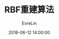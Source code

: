 ---
layout:     post
title:      "RBF重建算法"
date:       2018-06-12 14:00:00
author:     "ExreLin"
header-img: "img/post-bg-unix-linux.jpg"
catalog: true
tags:
    - 三维重建
    - 数学 
    - 算法
---